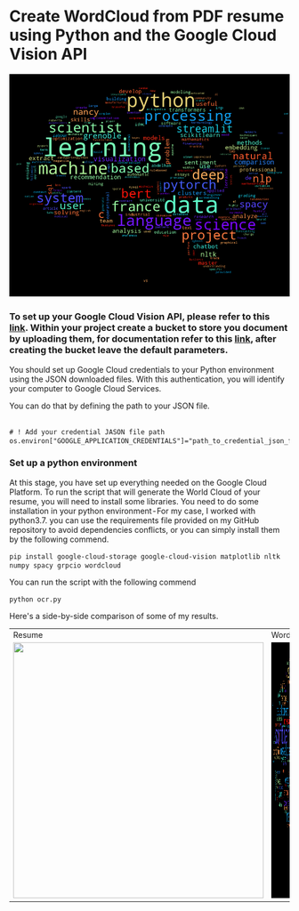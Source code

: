 # Create WordCloud from PDF resume using Python and the Google Cloud Vision API

![wordcloud](static/wc.png)

### To set up your Google Cloud Vision API, please refer to this [link](https://cloud.google.com/vision/docs/setup). Within your project create a bucket to store you document by uploading them, for documentation refer to this [link](https://cloud.google.com/storage/docs/creating-buckets), after creating the bucket leave the default parameters.



You should set up Google Cloud credentials to your Python environment using the JSON downloaded files. With this authentication, you will identify your computer to Google Cloud Services.

You can do that by defining the path to your JSON file.

```

# ! Add your credential JASON file path
os.environ["GOOGLE_APPLICATION_CREDENTIALS"]="path_to_credential_json_file.json"

```
### Set up a python environment
At this stage, you have set up everything needed on the Google Cloud Platform. To run the script that will generate the World Cloud of your resume, you will need to install some libraries.
You need to do some installation in your python environment - For my case, I worked with python3.7. you can use the requirements file provided on my GitHub repository to avoid dependencies conflicts, or you can simply install them by the following commend.

```
pip install google-cloud-storage google-cloud-vision matplotlib nltk numpy spacy grpcio wordcloud
```

You can run the script with the following commend

```
python ocr.py
```

Here's a side-by-side comparison of some of my results.

<table>
  <tr>
    <td>Resume</td>
     <td>WordCloud</td>
  </tr>
  <tr>
    <td><img src="static/Software-Engineering-Resume-Sample-compressed-1.png" width=450 height=460></td>
    <td><img src="static/wordcloud-software.png " width=450 height=460></td>
  </tr>
 </table>

